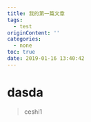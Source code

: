 ```yaml
---
title: 我的第一篇文章
tags:
  - test
originContent: ''
categories:
  - none
toc: true
date: 2019-01-16 13:40:42
---
```


# dasda
> ceshi1